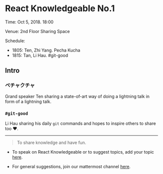 # React Knowledgeable No.1

Time: Oct 5, 2018. 18:00

Venue: 2nd Floor Sharing Space

Schedule:

- 1805: Ten, Zhi Yang. Pecha Kucha
- 1815: Tan, Li Hau. #git-good

## Intro

### ペチャクチャ

Grand speaker Ten sharing a state-of-art way of doing a lightning talk in form of a lightning talk.

### `#git-good`

Li Hau sharing his daily `git` commands and hopes to inspire others to share too ❤️.

---

> To share knowledge and have fun.

- To speak on React Knowledgeable or to suggest topics, add your topic [here](./call-for-papers.md).

- For general suggestions, join our mattermost channel [here](https://mattermost.garenanow.com/sea/channels/react-knowledgeable).
